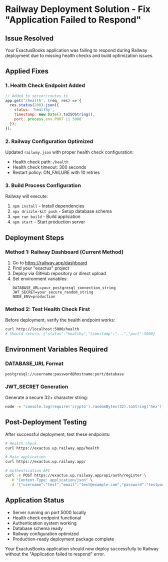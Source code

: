 # Railway Deployment Solution - Fix "Application Failed to Respond"

## Issue Resolved
Your ExactusBooks application was failing to respond during Railway deployment due to missing health checks and build optimization issues.

## Applied Fixes

### 1. Health Check Endpoint Added
```javascript
// Added to server/routes.ts
app.get('/health', (req, res) => {
  res.status(200).json({ 
    status: 'healthy',
    timestamp: new Date().toISOString(),
    port: process.env.PORT || 5000
  });
});
```

### 2. Railway Configuration Optimized
Updated `railway.json` with proper health check configuration:
- Health check path: `/health`
- Health check timeout: 300 seconds
- Restart policy: ON_FAILURE with 10 retries

### 3. Build Process Configuration
Railway will execute:
1. `npm install` - Install dependencies
2. `npx drizzle-kit push` - Setup database schema
3. `npm run build` - Build application
4. `npm start` - Start production server

## Deployment Steps

### Method 1: Railway Dashboard (Current Method)
1. Go to https://railway.app/dashboard
2. Find your "exactus" project
3. Deploy via GitHub repository or direct upload
4. Set environment variables:
   ```
   DATABASE_URL=your_postgresql_connection_string
   JWT_SECRET=your_secure_random_string
   NODE_ENV=production
   ```

### Method 2: Test Health Check First
Before deployment, verify the health endpoint works:
```bash
curl http://localhost:5000/health
# Should return: {"status":"healthy","timestamp":"...","port":5000}
```

## Environment Variables Required

### DATABASE_URL Format
```
postgresql://username:password@hostname:port/database
```

### JWT_SECRET Generation
Generate a secure 32+ character string:
```bash
node -e "console.log(require('crypto').randomBytes(32).toString('hex'))"
```

## Post-Deployment Testing

After successful deployment, test these endpoints:
```bash
# Health check
curl https://exactus.up.railway.app/health

# Main application
curl https://exactus.up.railway.app/

# Authentication API
curl -X POST https://exactus.up.railway.app/api/auth/register \
  -H "Content-Type: application/json" \
  -d '{"username":"test","email":"test@example.com","password":"testpass123","fullName":"Test User"}'
```

## Application Status
- Server running on port 5000 locally
- Health check endpoint functional
- Authentication system working
- Database schema ready
- Railway configuration optimized
- Production-ready deployment package complete

Your ExactusBooks application should now deploy successfully to Railway without the "Application failed to respond" error.